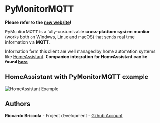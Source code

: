 # PyMonitorMQTT

**Please refer to the [new website](https://richibrics.github.io/PyMonitorMQTT/)!**


PyMonitorMQTT is a fully-customizable **cross-platform system monitor** (works both on Windows, Linux and macOS) that sends real time information via **MQTT**.

Information form this client are well managed by home automation systems like [HomeAssistant](https://github.com/home-assistant/home-assistant).
**Companion integration for HomeAssistant can be found [here](https://github.com/richibrics/HassMonitorMqtt)**

## HomeAssistant with PyMonitorMQTT example

![HomeAssistant Example](Home%20Assistant%20Monitors.png?raw=true "HomeAssistant Example")

## Authors

**Riccardo Briccola** - Project development - [Github Account](https://github.com/richibrics)
